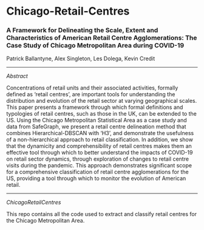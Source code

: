 # Chicago-Retail-Centres

### A Framework for Delineating the Scale, Extent and Characteristics of American Retail Centre Agglomerations: The Case Study of Chicago Metropolitan Area during COVID-19
Patrick Ballantyne, Alex Singleton, Les Dolega, Kevin Credit

---

*Abstract*

Concentrations of retail units and their associated activities, formally defined as 
‘retail centres’, are important tools for understanding the distribution and evolution of the retail sector at varying geographical scales. This paper presents a framework through which formal definitions and typologies of retail centres, such as those in the UK, can be extended to the US. Using the Chicago Metropolitan Statistical Area as a case study and data from SafeGraph, we present a retail centre delineation method that combines Hierarchical-DBSCAN with ‘H3’, and demonstrate the usefulness of a non-hierarchical approach to retail classification. In addition, we show that the dynamicity and comprehensibility of retail centres makes them an effective tool through which to better understand the impacts of COVID-19 on retail sector dynamics, through exploration of changes to retail centre visits during the pandemic. This approach demonstrates significant scope for a comprehensive classification of retail centre agglomerations for the US, providing a tool through which to monitor the evolution of American retail. 

---

*ChicagoRetailCentres*

This repo contains all the code used to extract and classify retail centres for the Chicago Metropolitan Area. 
